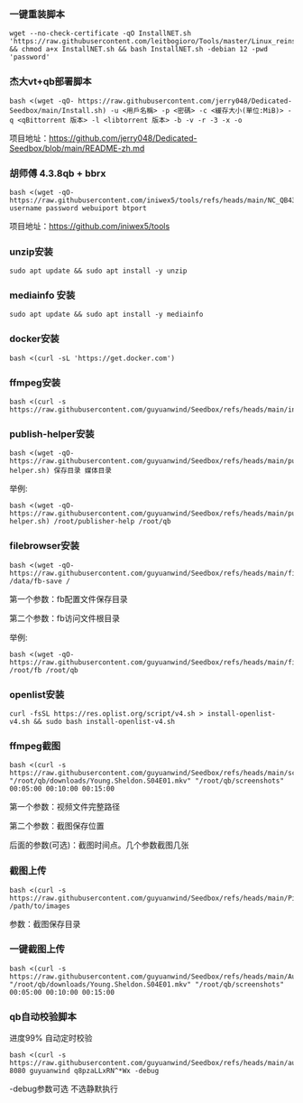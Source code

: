 ### 一键重装脚本
```
wget --no-check-certificate -qO InstallNET.sh 'https://raw.githubusercontent.com/leitbogioro/Tools/master/Linux_reinstall/InstallNET.sh' && chmod a+x InstallNET.sh && bash InstallNET.sh -debian 12 -pwd 'password'
```

### 杰大vt+qb部署脚本

```
bash <(wget -qO- https://raw.githubusercontent.com/jerry048/Dedicated-Seedbox/main/Install.sh) -u <用戶名稱> -p <密碼> -c <緩存大小(單位:MiB)> -q <qBittorrent 版本> -l <libtorrent 版本> -b -v -r -3 -x -o
```

项目地址：https://github.com/jerry048/Dedicated-Seedbox/blob/main/README-zh.md

### 胡师傅 4.3.8qb + bbrx

```
bash <(wget -qO- https://raw.githubusercontent.com/iniwex5/tools/refs/heads/main/NC_QB438.sh) username password webuiport btport
```

项目地址：https://github.com/iniwex5/tools

### unzip安装
```
sudo apt update && sudo apt install -y unzip
```
### mediainfo 安装
```
sudo apt update && sudo apt install -y mediainfo 
```
### docker安装
```
bash <(curl -sL 'https://get.docker.com')
```

### ffmpeg安装
```
bash <(curl -s https://raw.githubusercontent.com/guyuanwind/Seedbox/refs/heads/main/install_ffmpeg.sh)
```

### publish-helper安装
```
bash <(wget -qO- https://raw.githubusercontent.com/guyuanwind/Seedbox/refs/heads/main/publish-helper.sh) 保存目录 媒体目录
```

举例:
```
bash <(wget -qO- https://raw.githubusercontent.com/guyuanwind/Seedbox/refs/heads/main/publish-helper.sh) /root/publisher-help /root/qb
```

### filebrowser安装
```
bash <(wget -qO- https://raw.githubusercontent.com/guyuanwind/Seedbox/refs/heads/main/filebrowser.sh) /data/fb-save /
```
第一个参数：fb配置文件保存目录

第二个参数：fb访问文件根目录

举例:
```
bash <(wget -qO- https://raw.githubusercontent.com/guyuanwind/Seedbox/refs/heads/main/filebrowser.sh) /root/fb /root/qb
```

### openlist安装
```
curl -fsSL https://res.oplist.org/script/v4.sh > install-openlist-v4.sh && sudo bash install-openlist-v4.sh
```

### ffmpeg截图
```
bash <(curl -s https://raw.githubusercontent.com/guyuanwind/Seedbox/refs/heads/main/screenshots.sh) "/root/qb/downloads/Young.Sheldon.S04E01.mkv" "/root/qb/screenshots" 00:05:00 00:10:00 00:15:00

```

第一个参数：视频文件完整路径

第二个参数：截图保存位置

后面的参数(可选)：截图时间点。几个参数截图几张

### 截图上传
```
bash <(curl -s https://raw.githubusercontent.com/guyuanwind/Seedbox/refs/heads/main/PixhostUpload.sh) /path/to/images

```
参数：截图保存目录

### 一键截图上传
```
bash <(curl -s https://raw.githubusercontent.com/guyuanwind/Seedbox/refs/heads/main/AutoScreenshot.sh) "/root/qb/downloads/Young.Sheldon.S04E01.mkv" "/root/qb/screenshots" 00:05:00 00:10:00 00:15:00

```

### qb自动校验脚本
进度99% 自动定时校验
```
bash <(curl -s https://raw.githubusercontent.com/guyuanwind/Seedbox/refs/heads/main/auto_check.sh) 8080 guyuanwind q8pzaLLxRN^*Wx -debug
```
-debug参数可选 不选静默执行

